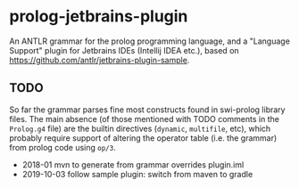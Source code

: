 # prolog-jetbrains-plugin

An ANTLR grammar for the prolog programming language, and a "Language Support" plugin for Jetbrains IDEs (Intellij IDEA etc.), based on <https://github.com/antlr/jetbrains-plugin-sample>.

## TODO

So far the grammar parses fine most constructs found in swi-prolog library files. The main absence (of those mentioned with TODO comments in the `Prolog.g4` file) are the builtin directives (`dynamic`, `multifile`, etc), which probably require support of altering the operator table (i.e. the grammar) from prolog code using `op/3`.


- 2018-01 mvn to generate from grammar overrides plugin.iml
- 2019-10-03 follow sample plugin: switch from maven to gradle


